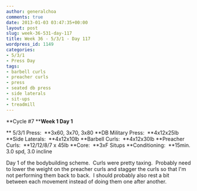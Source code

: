 ```yaml
---
author: generalchoa
comments: true
date: 2013-01-03 03:47:35+00:00
layout: post
slug: week-36-531-day-117
title: Week 36 - 5/3/1 - Day 117
wordpress_id: 1149
categories:
- 5/3/1
- Press Day
tags:
- barbell curls
- preacher curls
- press
- seated db press
- side laterals
- sit-ups
- treadmill
---
```


**Cycle #7
****Week 1 Day 1**

** 5/3/1 Press:  **3x60, 3x70, 3x80
**DB Military Press:  **4x12x25lb
**Side Laterals:  **4x12x10lb
**Barbell Curls:  **4x12x30lb
**Preacher Curls:  **12/12/8/7 x 45lb
**Core:  **3xF Situps
**Conditioning:  **15min. 3.0 spd, 3.0 incline

Day 1 of the bodybuilding scheme.  Curls were pretty taxing.  Probably need to lower the weight on the preacher curls and stagger the curls so that I'm not performing them back to back.  I should probably also rest a bit between each movement instead of doing them one after another.
